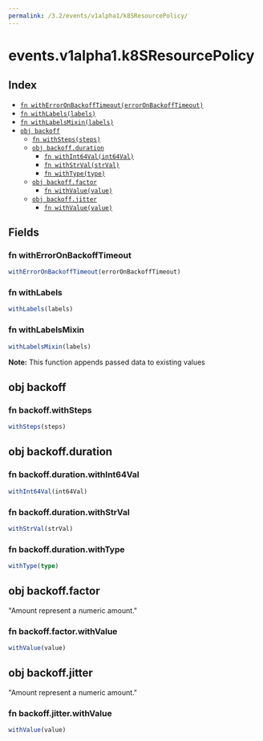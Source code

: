 ```yaml
---
permalink: /3.2/events/v1alpha1/k8SResourcePolicy/
---
```


# events.v1alpha1.k8SResourcePolicy



## Index

* [`fn withErrorOnBackoffTimeout(errorOnBackoffTimeout)`](#fn-witherroronbackofftimeout)
* [`fn withLabels(labels)`](#fn-withlabels)
* [`fn withLabelsMixin(labels)`](#fn-withlabelsmixin)
* [`obj backoff`](#obj-backoff)
  * [`fn withSteps(steps)`](#fn-backoffwithsteps)
  * [`obj backoff.duration`](#obj-backoffduration)
    * [`fn withInt64Val(int64Val)`](#fn-backoffdurationwithint64val)
    * [`fn withStrVal(strVal)`](#fn-backoffdurationwithstrval)
    * [`fn withType(type)`](#fn-backoffdurationwithtype)
  * [`obj backoff.factor`](#obj-backofffactor)
    * [`fn withValue(value)`](#fn-backofffactorwithvalue)
  * [`obj backoff.jitter`](#obj-backoffjitter)
    * [`fn withValue(value)`](#fn-backoffjitterwithvalue)

## Fields

### fn withErrorOnBackoffTimeout

```ts
withErrorOnBackoffTimeout(errorOnBackoffTimeout)
```



### fn withLabels

```ts
withLabels(labels)
```



### fn withLabelsMixin

```ts
withLabelsMixin(labels)
```



**Note:** This function appends passed data to existing values

## obj backoff



### fn backoff.withSteps

```ts
withSteps(steps)
```



## obj backoff.duration



### fn backoff.duration.withInt64Val

```ts
withInt64Val(int64Val)
```



### fn backoff.duration.withStrVal

```ts
withStrVal(strVal)
```



### fn backoff.duration.withType

```ts
withType(type)
```



## obj backoff.factor

"Amount represent a numeric amount."

### fn backoff.factor.withValue

```ts
withValue(value)
```



## obj backoff.jitter

"Amount represent a numeric amount."

### fn backoff.jitter.withValue

```ts
withValue(value)
```

